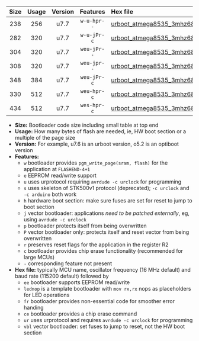 |Size|Usage|Version|Features|Hex file|
|:-:|:-:|:-:|:-:|:--|
|238|256|u7.7|`w-u-hpr--`|[urboot_atmega8535_3mhz6864_230400bps_lednop_fr_ur.hex](https://raw.githubusercontent.com/stefanrueger/urboot.hex/main/mcus/atmega8535/fcpu_3mhz6864/230400_bps/urboot_atmega8535_3mhz6864_230400bps_lednop_fr_ur.hex)|
|282|320|u7.7|`w-u-jPr-c`|[urboot_atmega8535_3mhz6864_230400bps_lednop_fr_ce_ur_vbl.hex](https://raw.githubusercontent.com/stefanrueger/urboot.hex/main/mcus/atmega8535/fcpu_3mhz6864/230400_bps/urboot_atmega8535_3mhz6864_230400bps_lednop_fr_ce_ur_vbl.hex)|
|304|320|u7.7|`weu-jPr--`|[urboot_atmega8535_3mhz6864_230400bps_ee_lednop_ur_vbl.hex](https://raw.githubusercontent.com/stefanrueger/urboot.hex/main/mcus/atmega8535/fcpu_3mhz6864/230400_bps/urboot_atmega8535_3mhz6864_230400bps_ee_lednop_ur_vbl.hex)|
|308|320|u7.7|`weu-jpr--`|[urboot_atmega8535_3mhz6864_230400bps_ee_lednop_fr_ur_vbl.hex](https://raw.githubusercontent.com/stefanrueger/urboot.hex/main/mcus/atmega8535/fcpu_3mhz6864/230400_bps/urboot_atmega8535_3mhz6864_230400bps_ee_lednop_fr_ur_vbl.hex)|
|348|384|u7.7|`weu-jPr-c`|[urboot_atmega8535_3mhz6864_230400bps_ee_lednop_fr_ce_ur_vbl.hex](https://raw.githubusercontent.com/stefanrueger/urboot.hex/main/mcus/atmega8535/fcpu_3mhz6864/230400_bps/urboot_atmega8535_3mhz6864_230400bps_ee_lednop_fr_ce_ur_vbl.hex)|
|330|512|u7.7|`weu-hpr-c`|[urboot_atmega8535_3mhz6864_230400bps_ee_lednop_fr_ce_ur.hex](https://raw.githubusercontent.com/stefanrueger/urboot.hex/main/mcus/atmega8535/fcpu_3mhz6864/230400_bps/urboot_atmega8535_3mhz6864_230400bps_ee_lednop_fr_ce_ur.hex)|
|434|512|u7.7|`wes-hpr-c`|[urboot_atmega8535_3mhz6864_230400bps_ee_lednop_fr_ce.hex](https://raw.githubusercontent.com/stefanrueger/urboot.hex/main/mcus/atmega8535/fcpu_3mhz6864/230400_bps/urboot_atmega8535_3mhz6864_230400bps_ee_lednop_fr_ce.hex)|

- **Size:** Bootloader code size including small table at top end
- **Usage:** How many bytes of flash are needed, ie, HW boot section or a multiple of the page size
- **Version:** For example, u7.6 is an urboot version, o5.2 is an optiboot version
- **Features:**
  + `w` bootloader provides `pgm_write_page(sram, flash)` for the application at `FLASHEND-4+1`
  + `e` EEPROM read/write support
  + `u` uses urprotocol requiring `avrdude -c urclock` for programming
  + `s` uses skeleton of STK500v1 protocol (deprecated); `-c urclock` and `-c arduino` both work
  + `h` hardware boot section: make sure fuses are set for reset to jump to boot section
  + `j` vector bootloader: applications *need to be patched externally*, eg, using `avrdude -c urclock`
  + `p` bootloader protects itself from being overwritten
  + `P` vector bootloader only: protects itself and reset vector from being overwritten
  + `r` preserves reset flags for the application in the register R2
  + `c` bootloader provides chip erase functionality (recommended for large MCUs)
  + `-` corresponding feature not present
- **Hex file:** typically MCU name, oscillator frequency (16 MHz default) and baud rate (115200 default) followed by
  + `ee` bootloader supports EEPROM read/write
  + `lednop` is a template bootloader with `mov rx,rx` nops as placeholders for LED operations
  + `fr` bootloader provides non-essential code for smoother error handing
  + `ce` bootloader provides a chip erase command
  + `ur` uses urprotocol and requires `avrdude -c urclock` for programming
  + `vbl` vector bootloader: set fuses to jump to reset, not the HW boot section

